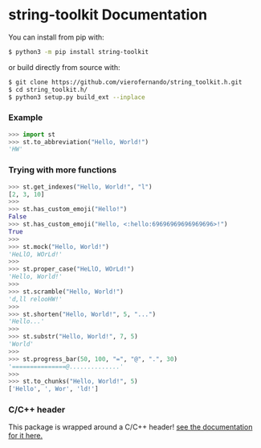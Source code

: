# string-toolkit Documentation
You can install from pip with:
```bash
$ python3 -m pip install string-toolkit
```
or build directly from source with:
```bash
$ git clone https://github.com/vierofernando/string_toolkit.h.git
$ cd string_toolkit.h/
$ python3 setup.py build_ext --inplace
```

### Example
```py
>>> import st
>>> st.to_abbreviation("Hello, World!")
'HW'
```

### Trying with more functions
```py
>>> st.get_indexes("Hello, World!", "l")
[2, 3, 10]
>>>
>>> st.has_custom_emoji("Hello!")
False
>>> st.has_custom_emoji("Hello, <:hello:69696969696969696>!")
True
>>>
>>> st.mock("Hello, World!")
'HeLlO, WOrLd!'
>>>
>>> st.proper_case("HeLlO, WOrLd!")
'Hello, World!'
>>>
>>> st.scramble("Hello, World!")
'd,ll relooHW!'
>>>
>>> st.shorten("Hello, World!", 5, "...")
'Hello...'
>>>
>>> st.substr("Hello, World!", 7, 5)
'World'
>>>
>>> st.progress_bar(50, 100, "=", "@", ".", 30)
'===============@..............'
>>>
>>> st.to_chunks("Hello, World!", 5)
['Hello', ', Wor', 'ld!']
```

### C/C++ header
This package is wrapped around a C/C++ header! [see the documentation for it here.](https://github.com/vierofernando/string_toolkit.h/blob/main/README_HEADER.md)